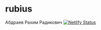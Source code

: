 # rubius
Абдраев Рахим Радикович
[![Netlify Status](https://api.netlify.com/api/v1/badges/de660e49-3766-4cae-bc08-52b40fce05df/deploy-status)](https://app.netlify.com/sites/funny-lily-79a8c1/deploys)
